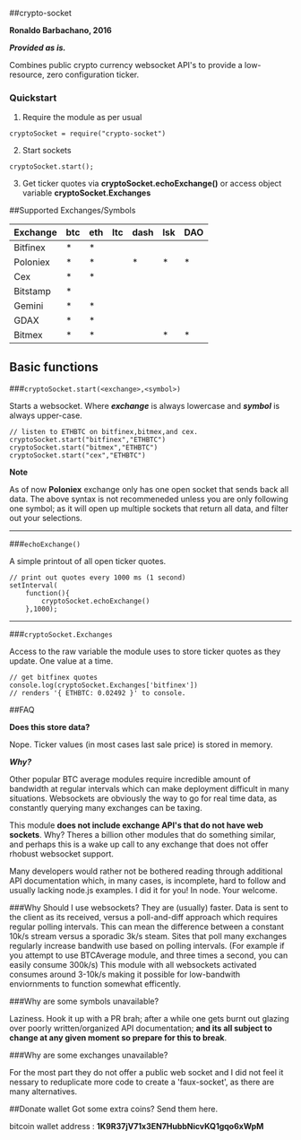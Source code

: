 ##crypto-socket

**Ronaldo Barbachano, 2016**

***Provided as is.***

Combines public crypto currency websocket API's to provide a low-resource, zero configuration ticker.


### Quickstart
1) Require the module as per usual

``` cryptoSocket = require("crypto-socket") ```

2) Start sockets

```cryptoSocket.start();```

3) Get ticker quotes via **cryptoSocket.echoExchange()** or access object variable **cryptoSocket.Exchanges**


##Supported Exchanges/Symbols

|Exchange | btc | eth | ltc| dash | lsk | DAO | 
|---------|-----|-----|----|------|-----|-----|
|Bitfinex | *   | *   |    | | | |
|Poloniex | *   | *   |    |* | * | *|
|Cex      | *   | *   |    |
|Bitstamp | *   |     |    |
|Gemini   | *   | *    |   |
|GDAX	 	| *	   | *		| 	|
|Bitmex   | *   | * | | | * | *|


## Basic functions

###```cryptoSocket.start(<exchange>,<symbol>)```

Starts a websocket. Where ***exchange*** is always lowercase and ***symbol*** is always upper-case.



```
// listen to ETHBTC on bitfinex,bitmex,and cex.
cryptoSocket.start("bitfinex","ETHBTC")
cryptoSocket.start("bitmex","ETHBTC")
cryptoSocket.start("cex","ETHBTC")
```
**Note**

As of now **Poloniex** exchange only has one open socket that sends back all data. The above syntax is not recommeneded unless you are only following one symbol; as it will open up multiple sockets that return all data, and filter out your selections.
__________

###```echoExchange()```

A simple printout of all open ticker quotes.



```
// print out quotes every 1000 ms (1 second)
setInterval(
	function(){
		cryptoSocket.echoExchange()
	},1000);
```
________________
###```cryptoSocket.Exchanges```

Access to the raw variable the module uses to store ticker quotes as they update. One value at a time.



```
// get bitfinex quotes
console.log(cryptoSocket.Exchanges['bitfinex'])
// renders '{ ETHBTC: 0.02492 }' to console.
```



##FAQ

**Does this store data?**

Nope. Ticker values (in most cases last sale price) is stored in memory.

***Why?***

Other popular BTC average modules require incredible amount of bandwidth at regular intervals which can make deployment difficult in many situations. Websockets are obviously the way to go for real time data, as constantly querying many exchanges can be taxing.

This module **does not include exchange API's that do not have web sockets**. Why? Theres a billion other modules that do something similar, and perhaps this is a wake up call to any exchange that does not offer rhobust websocket support.

Many developers would rather not be bothered reading through additional API documentation which, in many cases, is incomplete, hard to follow and usually lacking node.js examples. I did it for you! In node. Your welcome.

###Why Should I use websockets?
They are (usually) faster. Data is sent to the client as its received, versus a poll-and-diff approach which requires regular polling intervals. This can mean the difference between a constant 10k/s stream versus a sporadic 3k/s steam. Sites that poll many exchanges regularly increase bandwith use based on polling intervals. (For example if you attempt to use BTCAverage module, and three times a second, you can easily consume 300k/s) This module with all websockets activated consumes around 3-10k/s making it possible for low-bandwith enviornments to function somewhat efficently.

###Why are some symbols unavailable?

Laziness. Hook it up with a PR brah; after a while one gets burnt out glazing over poorly written/organized API documentation; **and its all subject to change at any given moment so prepare for this to break**.

###Why are some exchanges unavailable?

For the most part they do not offer a public web socket and I did not feel it nessary to reduplicate more code to create a 'faux-socket', as there are many alternatives.

##Donate wallet
Got some extra coins? Send them here.
 
bitcoin wallet address : **1K9R37jV71x3EN7HubbNicvKQ1gqo6xWpM**

